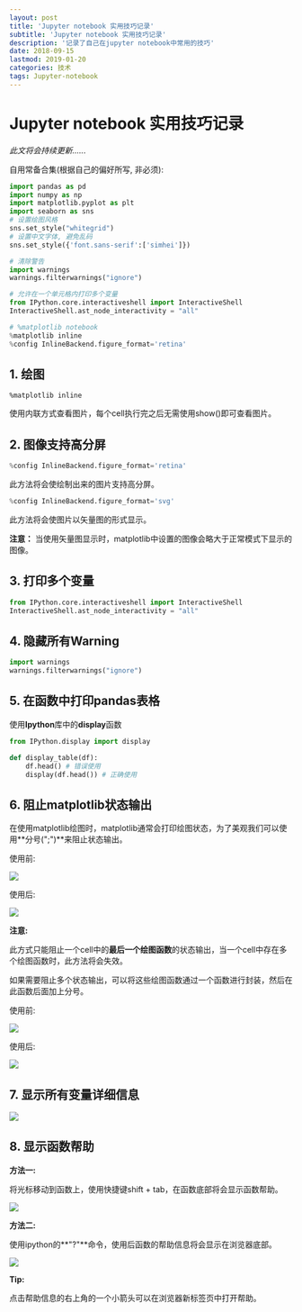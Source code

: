 ```yaml
---
layout: post
title: 'Jupyter notebook 实用技巧记录'
subtitle: 'Jupyter notebook 实用技巧记录'
description: '记录了自己在jupyter notebook中常用的技巧'
date: 2018-09-15
lastmod: 2019-01-20
categories: 技术
tags: Jupyter-notebook
---
```

# Jupyter notebook 实用技巧记录

*此文将会持续更新......*

自用常备合集(根据自己的偏好所写, 非必须):

~~~python
import pandas as pd
import numpy as np
import matplotlib.pyplot as plt
import seaborn as sns
# 设置绘图风格
sns.set_style("whitegrid")
# 设置中文字体, 避免乱码
sns.set_style({'font.sans-serif':['simhei']})

# 清除警告
import warnings
warnings.filterwarnings("ignore")

# 允许在一个单元格内打印多个变量
from IPython.core.interactiveshell import InteractiveShell
InteractiveShell.ast_node_interactivity = "all"

# %matplotlib notebook
%matplotlib inline
%config InlineBackend.figure_format='retina'
~~~



## 1. 绘图

~~~python3
%matplotlib inline
~~~

使用内联方式查看图片，每个cell执行完之后无需使用show()即可查看图片。



## 2. 图像支持高分屏

~~~python
%config InlineBackend.figure_format='retina'
~~~

此方法将会使绘制出来的图片支持高分屏。

~~~python
%config InlineBackend.figure_format='svg'
~~~

此方法将会使图片以矢量图的形式显示。

**注意：** 当使用矢量图显示时，matplotlib中设置的图像会略大于正常模式下显示的图像。



## 3. 打印多个变量

~~~python
from IPython.core.interactiveshell import InteractiveShell
InteractiveShell.ast_node_interactivity = "all"
~~~



## 4. 隐藏所有Warning

~~~python
import warnings
warnings.filterwarnings("ignore")
~~~



## 5. 在函数中打印pandas表格

使用**Ipython**库中的**display**函数

~~~python
from IPython.display import display

def display_table(df):
    df.head() # 错误使用
    display(df.head()) # 正确使用
~~~



## 6. 阻止matplotlib状态输出

在使用matplotlib绘图时，matplotlib通常会打印绘图状态，为了美观我们可以使用**分号(";")**来阻止状态输出。

使用前:

![](http://jupiterd-top-image.oss-cn-hangzhou.aliyuncs.com/18-12-3/35933731.jpg)

使用后:

![](http://jupiterd-top-image.oss-cn-hangzhou.aliyuncs.com/18-12-3/57398525.jpg)

**注意:**

此方式只能阻止一个cell中的**最后一个绘图函数**的状态输出，当一个cell中存在多个绘图函数时，此方法将会失效。

如果需要阻止多个状态输出，可以将这些绘图函数通过一个函数进行封装，然后在此函数后面加上分号。



使用前:

![](http://jupiterd-top-image.oss-cn-hangzhou.aliyuncs.com/18-12-3/3445237.jpg)

使用后:

![](http://jupiterd-top-image.oss-cn-hangzhou.aliyuncs.com/18-12-3/76856691.jpg)



## 7. 显示所有变量详细信息

![](http://jupiterd-top-image.oss-cn-hangzhou.aliyuncs.com/18-12-3/27344830.jpg)



## 8. 显示函数帮助

**方法一:**

将光标移动到函数上，使用快捷键shift + tab，在函数底部将会显示函数帮助。

![](http://jupiterd-top-image.oss-cn-hangzhou.aliyuncs.com/18-12-3/86540245.jpg)



**方法二:**

使用ipython的**"?"**命令，使用后函数的帮助信息将会显示在浏览器底部。

![](http://jupiterd-top-image.oss-cn-hangzhou.aliyuncs.com/18-12-3/29560996.jpg)

**Tip:**

点击帮助信息的右上角的一个小箭头可以在浏览器新标签页中打开帮助。

